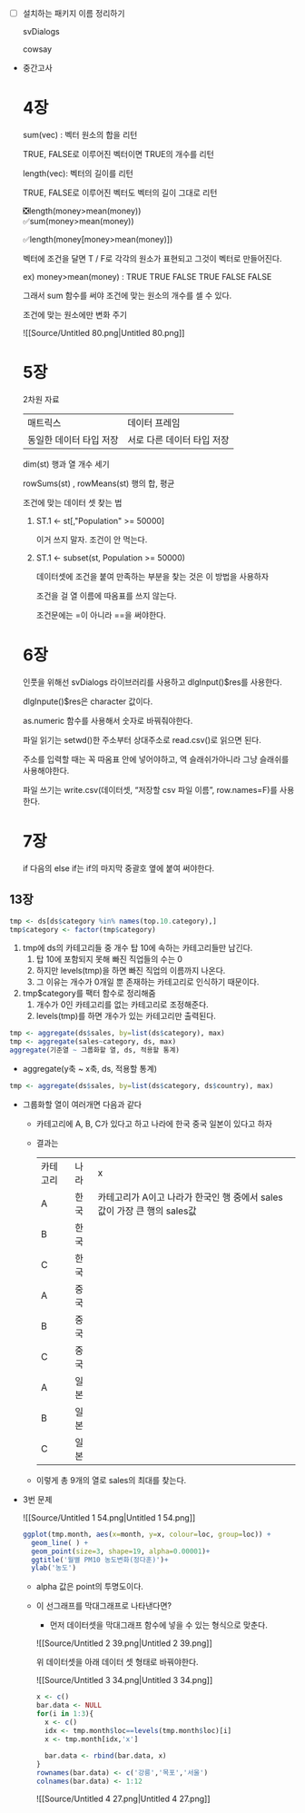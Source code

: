 - [ ] 설치하는 패키지 이름 정리하기
    
    svDialogs
    
    cowsay
    
- 중간고사
    
    # 4장
    
    sum(vec) : 벡터 원소의 합을 리턴
    
    TRUE, FALSE로 이루어진 벡터이면 TRUE의 개수를 리턴
    
    length(vec): 벡터의 길이를 리턴
    
    TRUE, FALSE로 이루어진 벡터도 벡터의 길이 그대로 리턴
    
    ❎length(money>mean(money))  
    ✅sum(money>mean(money))  
    
    ✅length(money[money>mean(money)])
    
    벡터에 조건을 달면 T / F로 각각의 원소가 표현되고 그것이 벡터로 만들어진다.
    
    ex) money>mean(money) : TRUE TRUE FALSE TRUE FALSE FALSE
    
    그래서 sum 함수를 써야 조건에 맞는 원소의 개수를 셀 수 있다.
    
      
    
    조건에 맞는 원소에만 변화 주기
    
    ![[Source/Untitled 80.png|Untitled 80.png]]
    
      
    
    # 5장
    
    2차원 자료
    
    |   |   |
    |---|---|
    |매트릭스|데이터 프레임|
    |동일한 데이터 타입 저장|서로 다른 데이터 타입 저장|
    
    dim(st) 행과 열 개수 세기
    
    rowSums(st) , rowMeans(st) 행의 합, 평균
    
      
    
    조건에 맞는 데이터 셋 찾는 법
    
    1. ST.1 <- st[,"Population" >= 50000]
        
        이거 쓰지 말자. 조건이 안 먹는다.
        
    2. ST.1 <- subset(st, Population >= 50000)
        
        데이터셋에 조건을 붙여 만족하는 부분을 찾는 것은 이 방법을 사용하자
        
        조건을 걸 열 이름에 따옴표를 쓰지 않는다.
        
        조건문에는 =이 아니라 ==을 써야한다.
        
          
        
    
    # 6장
    
    인풋을 위해선 svDialogs 라이브러리를 사용하고 dlgInput()$res를 사용한다.
    
    dlgInpute()$res은 character 값이다.
    
    as.numeric 함수를 사용해서 숫자로 바꿔줘야한다.
    
      
    
    파일 읽기는 setwd()한 주소부터 상대주소로 read.csv()로 읽으면 된다.
    
    주소를 입력할 때는 꼭 따옴표 안에 넣어야하고, 역 슬래쉬가아니라 그냥 슬래쉬를 사용해야한다.
    
    파일 쓰기는 write.csv(데이터셋, “저장할 csv 파일 이름”, row.names=F)를 사용한다.
    
      
    
    # 7장
    
    if 다음의 else if는 if의 마지막 중괄호 옆에 붙여 써야한다.
    
      
    
  
## 13장
```R
tmp <- ds[ds$category %in% names(top.10.category),]
tmp$category <- factor(tmp$category)
```
1. tmp에 ds의 카테고리들 중 개수 탑 10에 속하는 카테고리들만 남긴다.
    1. 탑 10에 포함되지 못해 빠진 직업들의 수는 0
    2. 하지만 levels(tmp)을 하면 빠진 직업의 이름까지 나온다.
    3. 그 이유는 개수가 0개일 뿐 존재하는 카테고리로 인식하기 때문이다.
2. tmp$category를 팩터 함수로 정리해줌
    1. 개수가 0인 카테고리를 없는 카테고리로 조정해준다.
    2. levels(tmp)를 하면 개수가 있는 카테고리만 출력된다.
  
```R
tmp <- aggregate(ds$sales, by=list(ds$category), max)
tmp <- aggregate(sales~category, ds, max)
aggregate(기준열 ~ 그룹화할 열, ds, 적용할 통계)
```
- aggregate(y축 ~ x축, ds, 적용할 통계)
  
```R
tmp <- aggregate(ds$sales, by=list(ds$category, ds$country), max)
```
- 그룹화할 열이 여러개면 다음과 같다
    
    - 카테고리에 A, B, C가 있다고 하고 나라에 한국 중국 일본이 있다고 하자
    - 결과는
        
        |   |   |   |
        |---|---|---|
        |카테고리|나라|x|
        |A|한국|카테고리가 A이고 나라가 한국인 행 중에서 sales값이 가장 큰 행의 sales값|
        |B|한국||
        |C|한국||
        |A|중국||
        |B|중국||
        |C|중국||
        |A|일본||
        |B|일본||
        |C|일본||
        
    - 이렇게 총 9개의 열로 sales의 최대를 찾는다.
    
      
    
- 3번 문제
    
    ![[Source/Untitled 1 54.png|Untitled 1 54.png]]
    
    ```R
    ggplot(tmp.month, aes(x=month, y=x, colour=loc, group=loc)) +
      geom_line( ) +
      geom_point(size=3, shape=19, alpha=0.00001)+
      ggtitle('월별 PM10 농도변화(정다훈)')+
      ylab('농도')
    ```
    
    - alpha 값은 point의 투명도이다.
    - 이 선그래프를 막대그래프로 나타낸다면?
        
        - 먼저 데이터셋을 막대그래프 함수에 넣을 수 있는 형식으로 맞춘다.
        
        ![[Source/Untitled 2 39.png|Untitled 2 39.png]]
        
        위 데이터셋을 아래 데이터 셋 형태로 바꿔야한다.
        
        ![[Source/Untitled 3 34.png|Untitled 3 34.png]]
        
        ```R
        x <- c()
        bar.data <- NULL
        for(i in 1:3){
          x <- c()
          idx <- tmp.month$loc==levels(tmp.month$loc)[i]
          x <- tmp.month[idx,'x']
          
          bar.data <- rbind(bar.data, x)
        }
        rownames(bar.data) <- c('강릉','목포','서울')
        colnames(bar.data) <- 1:12
        ```
        
        ![[Source/Untitled 4 27.png|Untitled 4 27.png]]